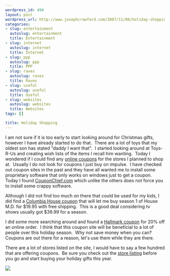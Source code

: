 ```yaml
--- 
wordpress_id: 494
layout: post
wordpress_url: http://www.josephcrawford.com/2007/11/08/holiday-shopping/
categories: 
- slug: entertainment
  autoslug: entertainment
  title: Entertainment
- slug: internet
  autoslug: internet
  title: Internet
- slug: ppp
  autoslug: ppp
  title: PPP
- slug: raves
  autoslug: raves
  title: Raves
- slug: useful
  autoslug: useful
  title: Useful
- slug: websites
  autoslug: websites
  title: Websites
tags: []

title: Holiday Shopping
---
```


I am not sure if it is too early to start looking around for Christmas gifts, however I have already started to do that.  There are a lot of toys that my oldest son has stated "daddy I want that".  I started looking around at Toys-R-Us and creating wish lists of the items I recall him wanting.  Today I wondered if I could find any [online coupons](http://www.couponchief.com) for the stores I planned to shop at.  Usually I do not look for coupons I just buy on impulse.  I have checked out coupon sites in the past and they have all wanted me to install some proprietary software that only works on windows just to get a coupon.  Today I found [CouponChief.com](http://www.couponchief.com/) which unlike the others does not force you to install some crappy software.
  
Although I did not find too much on there that could be used for my kids, I did find a [Columbia House coupon](http://www.couponchief.com/columbiahouse) that will let me buy season 1 of House M.D. for $19.95 with free shipping.  This is a good deal considering tv shows usually got $39.99 for a season.
  
I did some more searching around and found a [Hallmark coupon](http://www.couponchief.com/hallmark) for 20% off an online order.  I think that this coupon site will be beneficial to a lot of people over this holiday season.  Why not save money when you can?  Coupons are out there for a reason, let's use them while they are there.
  
There are a lot of stores listed on the site, I would have to say a few hundred that are offering coupons.  Be sure you check out the [store listing](http://www.couponchief.com/all_merchants.html) before you go and start buying your holiday gifts this year.
  
[![](http://tinyurl.com/yw6xpy)](http://www.couponchief.com)
